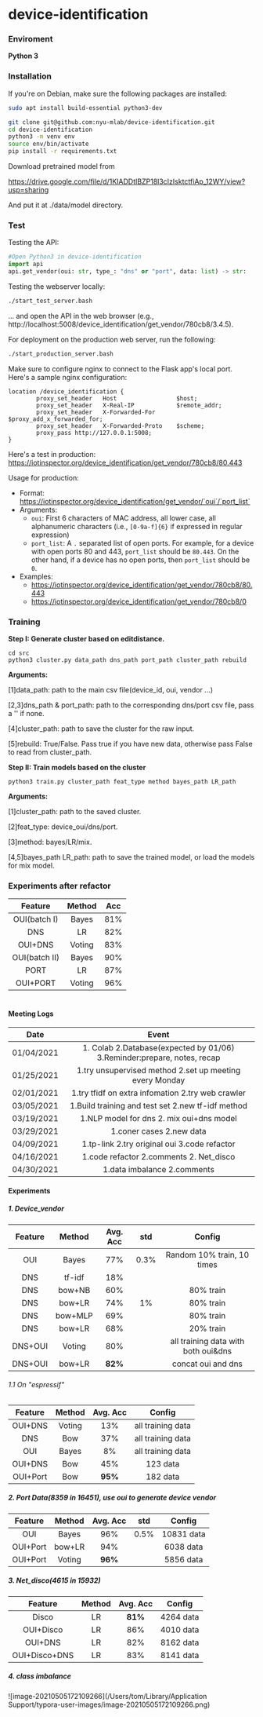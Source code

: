 # device-identification

### Enviroment

**Python 3**

### Installation

If you're on Debian, make sure the following packages are installed:

```sh
sudo apt install build-essential python3-dev
```

```sh
git clone git@github.com:nyu-mlab/device-identification.git
cd device-identification
python3 -m venv env
source env/bin/activate
pip install -r requirements.txt
```

Download pretrained model from 

https://drive.google.com/file/d/1KIADDtIBZP18l3cIzIsktctfiAp_12WY/view?usp=sharing

And put it at ./data/model directory.

### Test

Testing the API:

```python
#Open Python3 in device-identification
import api
api.get_vendor(oui: str, type_: "dns" or "port", data: list) -> str:
```

Testing the webserver locally:

```sh
./start_test_server.bash
```

... and open the API in the web browser (e.g., http://localhost:5008/device_identification/get_vendor/780cb8/3.4.5).

For deployment on the production web server, run the following:

```sh
./start_production_server.bash
```

Make sure to configure nginx to connect to the Flask app's local port. Here's a sample nginx configuration:

```
location /device_identification {
        proxy_set_header   Host                 $host;
        proxy_set_header   X-Real-IP            $remote_addr;
        proxy_set_header   X-Forwarded-For      $proxy_add_x_forwarded_for;
        proxy_set_header   X-Forwarded-Proto    $scheme;
        proxy_pass http://127.0.0.1:5008;
}
```

Here's a test in production: https://iotinspector.org/device_identification/get_vendor/780cb8/80.443

Usage for production:
- Format: https://iotinspector.org/device_identification/get_vendor/`oui`/`port_list`
- Arguments:
    - `oui`: First 6 characters of MAC address, all lower case, all alphanumeric characters (i.e., `[0-9a-f]{6}` if expressed in regular expression)
    - `port_list`: A `.` separated list of open ports. For example, for a device with open ports 80 and 443, `port_list` should be `80.443`. On the other hand, if a device has no open ports, then `port_list` should be `0`.
- Examples:
    - https://iotinspector.org/device_identification/get_vendor/780cb8/80.443
    - https://iotinspector.org/device_identification/get_vendor/780cb8/0


### Training

**Step I: Generate cluster based on editdistance.**

```shell
cd src
python3 cluster.py data_path dns_path port_path cluster_path rebuild 
```

**Arguments:**

[1]data_path: path to the main csv file(device_id, oui, vendor ...)

[2,3]dns_path & port_path: path to the corresponding dns/port csv file, pass a '' if none.

[4]cluster_path: path to save the cluster for the raw input.

[5]rebuild: True/False. Pass true if you have new data, otherwise pass False to read from cluster_path.



**Step II: Train models based on the cluster**

```shell
python3 train.py cluster_path feat_type method bayes_path LR_path
```

**Arguments:**

[1]cluster_path: path to the saved cluster.

[2]feat_type: device_oui/dns/port.

[3]method: bayes/LR/mix.

[4,5]bayes_path LR_path: path to save the trained model, or load the models for mix model.

### Experiments after refactor

|    Feature    | Method | Acc  |
| :-----------: | :----: | :--: |
| OUI(batch I)  | Bayes  | 81%  |
|      DNS      |   LR   | 82%  |
|    OUI+DNS    | Voting | 83%  |
| OUI(batch II) | Bayes  | 90%  |
|     PORT      |   LR   | 87%  |
|   OUI+PORT    | Voting | 96%  |



# 

#### Meeting Logs

|    Date    |                            Event                             |
| :--------: | :----------------------------------------------------------: |
| 01/04/2021 | 1. Colab 2.Database(expected by 01/06) 3.Reminder:prepare, notes, recap |
| 01/25/2021 |   1.try unsupervised method 2.set up meeting every Monday    |
| 02/01/2021 |      1.try tfidf on extra infomation 2.try web crawler       |
| 03/05/2021 |      1.Build training and test set 2.new tf-idf method       |
| 03/19/2021 |           1.NLP model for dns 2. mix oui+dns model           |
| 03/29/2021 |                   1.coner cases 2.new data                   |
| 04/09/2021 |         1.tp-link 2.try original oui 3.code refactor         |
| 04/16/2021 |           1.code refactor 2.comments 2. Net_disco            |
| 04/30/2021 |                 1.data imbalance 2.comments                  |

#### Experiments

##### 1. Device_vendor

| Feature | Method  | Avg. Acc | std  |               Config                |
| :-----: | :-----: | :------: | :--: | :---------------------------------: |
|   OUI   |  Bayes  |   77%    | 0.3% |     Random 10% train, 10 times      |
|   DNS   | tf-idf  |   18%    |      |                                     |
|   DNS   | bow+NB  |   60%    |      |              80% train              |
|   DNS   | bow+LR  |   74%    |  1%  |              80% train              |
|   DNS   | bow+MLP |   69%    |      |              80% train              |
|   DNS   | bow+LR  |   68%    |      |              20% train              |
| DNS+OUI | Voting  |   80%    |      | all training data with both oui&dns |
| DNS+OUI | bow+LR  | **82%**  |      |         concat oui and dns          |

###### 1.1 On "espressif"

| Feature  | Method | Avg. Acc |      Config       |
| :------: | :----: | :------: | :---------------: |
| OUI+DNS  | Voting |   13%    | all training data |
|   DNS    |  Bow   |   37%    | all training data |
|   OUI    | Bayes  |    8%    | all training data |
| OUI+DNS  |  Bow   |   45%    |     123 data      |
| OUI+Port |  Bow   | **95%**  |     182 data      |

##### 2. Port Data(8359 in 16451), use oui to generate device vendor

| Feature  | Method | Avg. Acc | std  |   Config   |
| :------: | :----: | :------: | :--: | :--------: |
|   OUI    | Bayes  |   96%    | 0.5% | 10831 data |
| OUI+Port | bow+LR |   94%    |      | 6038 data  |
| OUI+Port | Voting | **96%**  |      | 5856 data  |

##### 3. Net_disco(4615 in 15932)

|    Feature    | Method | Avg. Acc |  Config   |
| :-----------: | :----: | :------: | :-------: |
|     Disco     |   LR   | **81%**  | 4264 data |
|   OUI+Disco   |   LR   |   86%    | 4010 data |
|    OUI+DNS    |   LR   |   82%    | 8162 data |
| OUI+Disco+DNS |   LR   |   83%    | 8141 data |

##### 4. class imbalance

![image-20210505172109266](/Users/tom/Library/Application Support/typora-user-images/image-20210505172109266.png) 
